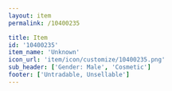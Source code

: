 ```yaml
---
layout: item
permalink: /10400235

title: Item
id: '10400235'
item_name: 'Unknown'
icon_url: 'item/icon/customize/10400235.png'
sub_header: ['Gender: Male', 'Cosmetic']
footer: ['Untradable, Unsellable']
---
```

